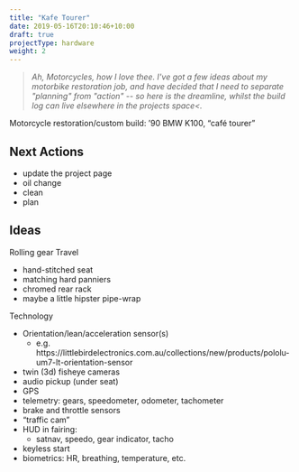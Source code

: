 ```yaml
---
title: "Kafe Tourer"
date: 2019-05-16T20:10:46+10:00
draft: true
projectType: hardware
weight: 2
---
```

>_Ah, Motorcycles, how I love thee. I've got a few ideas about my motorbike restoration job, and have decided that I need to separate "planning" from "action" -- so here is the dreamline, whilst the build log can live elsewhere in the projects space<._

Motorcycle restoration/custom build: ’90 BMW K100, “café tourer”
<h2>Next Actions</h2>
<ul>
 	<li>update the project page</li>
 	<li>oil change</li>
 	<li>clean</li>
 	<li>plan</li>
</ul>
<h2>Ideas</h2>
Rolling gear
Travel
<ul>
 	<li>hand-stitched seat</li>
 	<li>matching hard panniers</li>
 	<li>chromed rear rack</li>
 	<li>maybe a little hipster pipe-wrap</li>
</ul>
Technology
<ul>
 	<li>Orientation/lean/acceleration sensor(s)
<ul>
 	<li>e.g. https://littlebirdelectronics.com.au/collections/new/products/pololu-um7-lt-orientation-sensor</li>
</ul>
</li>
 	<li>twin (3d) fisheye cameras</li>
 	<li>audio pickup (under seat)</li>
 	<li>GPS</li>
 	<li>telemetry: gears, speedometer, odometer, tachometer</li>
 	<li>brake and throttle sensors</li>
 	<li>“traffic cam”</li>
 	<li>HUD in fairing:
<ul>
 	<li>satnav, speedo, gear indicator, tacho</li>
</ul>
</li>
 	<li>keyless start</li>
 	<li>biometrics: HR, breathing, temperature, etc.</li>
</ul>
